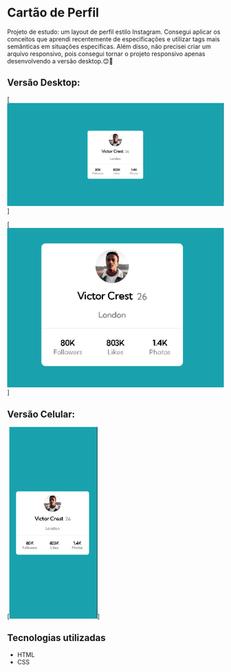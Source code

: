 # Cartão de Perfil
Projeto de estudo: um layout de perfil estilo Instagram. Consegui aplicar os conceitos que aprendi recentemente de especificações e utilizar tags mais semânticas em situações específicas. Além disso, não precisei criar um arquivo responsivo, pois consegui tornar o projeto responsivo apenas desenvolvendo a versão desktop.😊🤳

## Versão Desktop:

[<img src="./images/image-desktop.png">]

[<img src="./images/image-desktop-zoom.png">]

## Versão Celular:

[<img src="./images/image-mobile.png">]

## Tecnologias utilizadas
- HTML
- CSS
